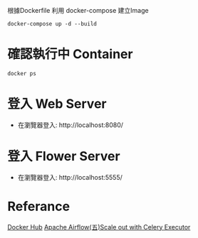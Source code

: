 根據Dockerfile 利用 docker-compose 建立Image
```
docker-compose up -d --build
```

# 確認執行中 Container
```
docker ps
```

# 登入 Web Server
- 在瀏覽器登入: http://localhost:8080/

# 登入 Flower Server
- 在瀏覽器登入: http://localhost:5555/

# Referance
[Docker Hub](https://hub.docker.com/)
[Apache Airflow(五)Scale out with Celery Executor](https://medium.com/sq-catch-and-note/apache-airflow-%E4%BA%94-scale-out-with-celery-executor-aed05a480b8)